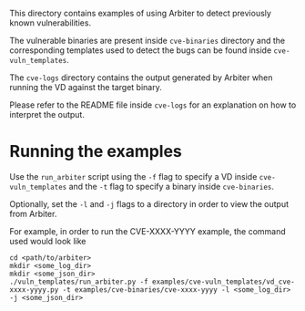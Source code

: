This directory contains examples of using Arbiter to detect previously known vulnerabilities.

The vulnerable binaries are present inside `cve-binaries` directory and the corresponding templates used to detect the bugs can be found inside `cve-vuln_templates`.

The `cve-logs` directory contains the output generated by Arbiter when running the VD against the target binary.

Please refer to the README file inside `cve-logs` for an explanation on how to interpret the output.


# Running the examples
Use the `run_arbiter` script using the `-f` flag to specify a VD inside `cve-vuln_templates` and the `-t` flag to specify a binary inside `cve-binaries`.

Optionally, set the `-l` and `-j` flags to a directory in order to view the output from Arbiter.

For example, in order to run the CVE-XXXX-YYYY example, the command used would look like

```
cd <path/to/arbiter>
mkdir <some_log_dir>
mkdir <some_json_dir>
./vuln_templates/run_arbiter.py -f examples/cve-vuln_templates/vd_cve-xxxx-yyyy.py -t examples/cve-binaries/cve-xxxx-yyyy -l <some_log_dir> -j <some_json_dir>
```